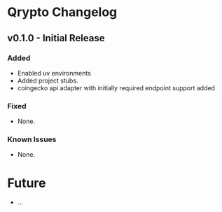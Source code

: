 # Qrypto Changelog  

## v0.1.0 - Initial Release  

### Added
- Enabled uv environments
- Added project stubs.  
- coingecko api adapter with initially required endpoint support added

### Fixed
- None.  

### Known Issues  
- None.  

# Future
- ...